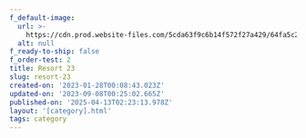 ```yaml
---
f_default-image:
  url: >-
    https://cdn.prod.website-files.com/5cda63f9c6b14f572f27a429/64fa5c2e321bc75b8472a06c_64bade2623a9541ee24e97d2_335925837_191016173635868_5003289540365144462_n_1920xArtboard%201.avif
  alt: null
f_ready-to-ship: false
f_order-test: 2
title: Resort 23
slug: resort-23
created-on: '2023-01-28T00:08:43.023Z'
updated-on: '2023-09-08T00:25:02.665Z'
published-on: '2025-04-13T02:23:13.978Z'
layout: '[category].html'
tags: category
---
```



